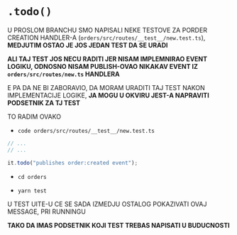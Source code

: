 # `.todo()`

U PROSLOM BRANCHU SMO NAPISALI NEKE TESTOVE ZA PORDER CREATION HANDLER-A (`orders/src/routes/__test__/new.test.ts`), **MEDJUTIM OSTAO JE JOS JEDAN TEST DA SE URADI**

**ALI TAJ TEST JOS NECU RADITI JER NISAM IMPLEMNIRAO EVENT LOGIKU, ODNOSNO NISAM PUBLISH-OVAO NIKAKAV EVENT IZ `orders/src/routes/new.ts` HANDLERA**

E PA DA NE BI ZABORAVIO, DA MORAM URADITI TAJ TEST NAKON IMPLEMENTACIJE LOGIKE, **JA MOGU U OKVIRU JEST-A NAPRAVITI PODSETNIK ZA TJ TEST**

TO RADIM OVAKO

- `code orders/src/routes/__test__/new.test.ts`

```ts
// ...
// ...

it.todo("publishes order:created event");
```

- `cd orders`

- `yarn test`

U TEST UITE-U CE SE SADA IZMEDJU OSTALOG POKAZIVATI OVAJ MESSAGE, PRI RUNNINGU



**TAKO DA IMAS PODSETNIK KOJI TEST TREBAS NAPISATI U BUDUCNOSTI**
